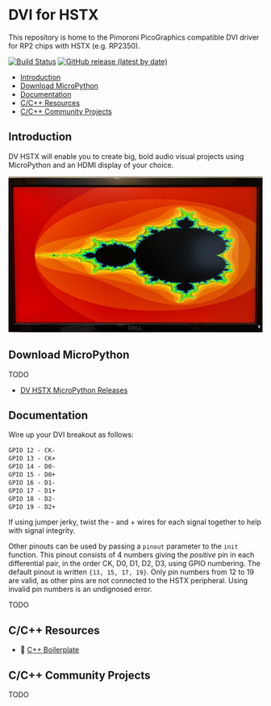# DVI for HSTX <!-- omit in toc -->

This repository is home to the Pimoroni PicoGraphics compatible DVI driver for RP2 chips with HSTX (e.g. RP2350).

[![Build Status](https://img.shields.io/github/actions/workflow/status/MichaelBell/dvhstx/micropython.yml?branch=main&label=MicroPython)](https://github.com/MichaelBell/dvhstx/actions/workflows/micropython.yml)
[![GitHub release (latest by date)](https://img.shields.io/github/v/release/MichaelBell/dvhstx)](https://github.com/MichaelBell/dvhstx/releases/latest/)

- [Introduction](#introduction)
- [Download MicroPython](#download-micropython)
- [Documentation](#documentation)
- [C/C++ Resources](#cc-resources)
- [C/C++ Community Projects](#cc-community-projects)

## Introduction

DV HSTX will enable you to create big, bold audio visual projects using MicroPython and an HDMI display of your choice.

![Mandelbrot fractal displayed on a monitor](Mandelbrot.jpg)

## Download MicroPython

TODO

* [DV HSTX MicroPython Releases](https://github.com/MichaelBell/dvhstx/releases)

## Documentation

Wire up your DVI breakout as follows:

    GPIO 12 - CK-
    GPIO 13 - CK+
    GPIO 14 - D0-
    GPIO 15 - D0+
    GPIO 16 - D1-
    GPIO 17 - D1+
    GPIO 18 - D2-
    GPIO 19 - D2+

If using jumper jerky, twist the - and + wires for each signal together to help with signal integrity.

Other pinouts can be used by passing a `pinout` parameter to the `init`
function.
This pinout consists of 4 numbers giving the *positive* pin in each differential pair, in the order CK, D0, D1, D2, D3, using GPIO numbering.
The default pinout is written `{13, 15, 17, 19}`.
Only pin numbers from 12 to 19 are valid, as other pins are not connected to the HSTX peripheral.
Using invalid pin numbers is an undignosed error.

TODO

## C/C++ Resources

* :link: [C++ Boilerplate](https://github.com/MichaelBell/dvhstx-boilerplate/)

## C/C++ Community Projects

TODO

